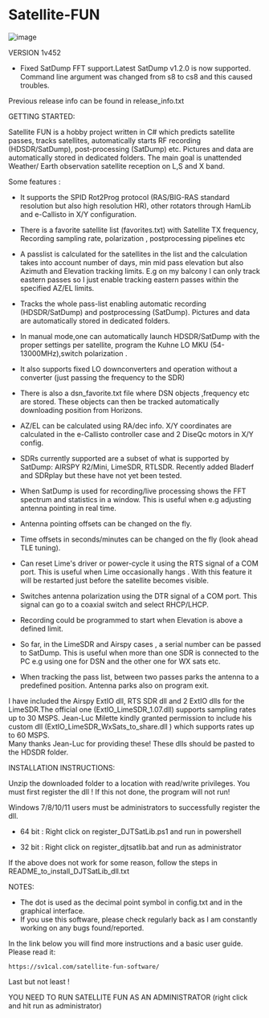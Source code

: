 # Satellite-FUN
![image](https://github.com/SV1CAL/Satellite-FUN/assets/3455238/5a1d983a-11a6-43a7-a2b1-4dcf5e4b01c1)

VERSION 1v452
- Fixed SatDump FFT support.Latest SatDump v1.2.0 is now supported. Command line argument was changed from s8 to cs8 and this caused troubles. 

Previous release info can be found in release_info.txt

GETTING STARTED:

Satellite FUN is a hobby project written in C# which predicts satellite passes, tracks satellites, automatically starts RF recording (HDSDR/SatDump), post-processing (SatDump) etc.
Pictures and data are automatically stored in dedicated folders.
The main goal is unattended Weather/ Earth observation satellite reception on L,S and X band.


Some features :

- It supports the SPID Rot2Prog protocol (RAS/BIG-RAS standard resolution but also high resolution HR), other rotators through HamLib and e-Callisto in X/Y configuration.

- There is a favorite satellite list (favorites.txt) with Satellite TX frequency,  Recording sampling rate, polarization , postprocessing pipelines etc

- A passlist is calculated for the satellites in the list and the calculation takes into account number of days, min mid pass elevation but also Azimuth and Elevation tracking limits. E.g on my balcony I can only track eastern passes so I just enable tracking eastern passes within the specified AZ/EL limits.

- Tracks the whole pass-list enabling automatic recording (HDSDR/SatDump) and postprocessing (SatDump). Pictures and data are automatically stored in dedicated folders.

- In manual mode,one can automatically launch HDSDR/SatDump with the proper settings per satellite, program the Kuhne LO MKU (54-13000MHz),switch polarization .

- It also supports fixed LO downconverters and operation without a converter (just passing the frequency to the SDR)

- There is also a dsn_favorite.txt file where DSN objects ,frequency etc are stored. These objects can then be tracked automatically downloading position from Horizons. 

- AZ/EL can be calculated using RA/dec info. X/Y coordinates are calculated in the e-Callisto controller case and 2 DiseQc motors in X/Y config.

- SDRs currently supported are a subset of what is supported by SatDump: AIRSPY R2/Mini, LimeSDR, RTLSDR. Recently added Bladerf and SDRplay but these have not yet been tested.

- When SatDump is used for recording/live processing shows the FFT spectrum and statistics in a window. This is useful when e.g adjusting antenna pointing in real time.
 
- Antenna pointing offsets can be changed on the fly.

- Time offsets in seconds/minutes can be changed on the fly (look ahead TLE tuning).

- Can reset Lime's driver or power-cycle it using the RTS signal of a COM port. This is useful when Lime occasionally hangs . With this feature it will be restarted just before the satellite becomes visible.

- Switches antenna polarization using the DTR signal of a COM port. This signal can go to a coaxial switch and select RHCP/LHCP.

- Recording could be programmed to start when Elevation is above a defined limit.

- So far, in the LimeSDR and Airspy cases , a serial number can be passed to SatDump. This is useful when more than one SDR is connected to the PC e.g using one for DSN and the other one for WX sats etc.

- When tracking the pass list, between two passes parks the antenna to a predefined position. Antenna parks also on program exit.

I have included the Airspy ExtIO dll, RTS SDR dll and 2 ExtIO dlls for the LimeSDR.The official one (ExtIO_LimeSDR_1.07.dll) supports sampling rates up to 30 MSPS.
Jean-Luc Milette kindly granted permission to include his custom dll (ExtIO_LimeSDR_WxSats_to_share.dll )  which supports rates up to 60 MSPS.  
Many thanks Jean-Luc for providing these! These dlls should be pasted to the HDSDR folder.

INSTALLATION INSTRUCTIONS:

Unzip the downloaded folder to a location with read/write privileges. You must first register the dll ! If this not done, the program will not run!

Windows 7/8/10/11 users must be administrators to successfully register the dll.

- 64 bit : Right click on register_DJTSatLib.ps1 and run in powershell

- 32 bit : Right click on register_djtsatlib.bat and run as administrator

If the above does not work for some reason, follow the steps in README_to_install_DJTSatLib_dll.txt

NOTES:
- The dot is used as the decimal point symbol in config.txt and in the graphical interface.
- If you use this software, please check regularly back as I am constantly working on any bugs found/reported.

In the link below you will find more instructions and a basic user guide. Please read it:

	https://sv1cal.com/satellite-fun-software/
	
Last but not least !

YOU NEED TO RUN SATELLITE FUN AS AN ADMINISTRATOR (right click and hit run as administrator)
